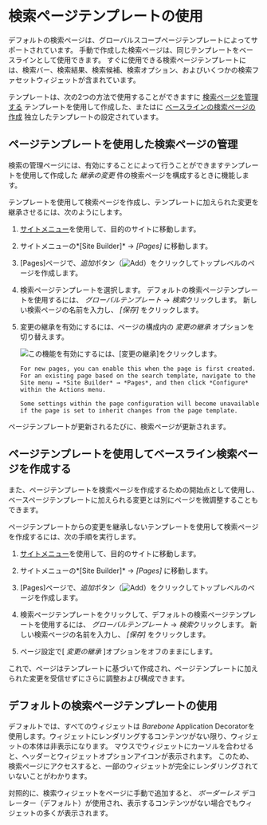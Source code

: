 # 検索ページテンプレートの使用

デフォルトの検索ページは、グローバルスコープページテンプレートによってサポートされています。 手動で作成した検索ページは、同じテンプレートをベースラインとして使用できます。 すぐに使用できる検索ページテンプレートには、検索バー、検索結果、検索候補、検索オプション、およびいくつかの検索ファセットウィジェットが含まれています。

<!-- Please update image without Lunar Resort. ![The Search Page template gets you up and running.](./using-a-search-page-template/images/01.png) -->

テンプレートは、次の2つの方法で使用することができますに [検索ページを管理する](#using-a-page-template-to-manage-search-pages) テンプレートを使用して作成した、またはに [ベースラインの検索ページの作成](#using-a-page-template-to-create-a-baseline-search-page) 独立したテンプレートの設定されています。

## ページテンプレートを使用した検索ページの管理

検索の管理ページには、有効にすることによって行うことができますテンプレートを使用して作成した *継承の変更* 件の検索ページを構成するときに機能します。

テンプレートを使用して検索ページを作成し、テンプレートに加えられた変更を継承させるには、次のようにします。

1.  [サイトメニュー](../../../getting-started/navigating-dxp.md#site-menu)を使用して、目的のサイトに移動します。

2.  サイトメニューの*[Site Builder]* → *[Pages]* に移動します。

3.  [Pages]ページで、*追加*ボタン（![Add](../../../images/icon-add.png)）をクリックしてトップレベルのページを作成します。

4.  検索ページテンプレートを選択します。 デフォルトの検索ページテンプレートを使用するには、 *グローバルテンプレート* → *検索*クリックします。 新しい検索ページの名前を入力し、 *[保存]* をクリックします。

5.  変更の継承を有効にするには、ページの構成内の *変更の継承* オプションを切り替えます。

    ![この機能を有効にするには、[変更の継承]をクリックします。](./using-a-search-page-template/images/02.png)

    ```{tip}
    For new pages, you can enable this when the page is first created. For an existing page based on the search template, navigate to the Site menu → *Site Builder* → *Pages*, and then click *Configure* within the Actions menu.
    ```

    ```{warning}
    Some settings within the page configuration will become unavailable if the page is set to inherit changes from the page template.
    ```

ページテンプレートが更新されるたびに、検索ページが更新されます。

## ページテンプレートを使用してベースライン検索ページを作成する

また、ページテンプレートを検索ページを作成するための開始点として使用し、ベースページテンプレートに加えられる変更とは別にページを微調整することもできます。

ページテンプレートからの変更を継承しないテンプレートを使用して検索ページを作成するには、次の手順を実行します。

1.  [サイトメニュー](../../../getting-started/navigating-dxp.md#site-menu)を使用して、目的のサイトに移動します。

2.  サイトメニューの*[Site Builder]* → *[Pages]* に移動します。

3.  [Pages]ページで、*追加*ボタン（![Add](../../../images/icon-add.png)）をクリックしてトップレベルのページを作成します。

4.  検索ページテンプレートをクリックして、デフォルトの検索ページテンプレートを使用するには、 *グローバルテンプレート* → *検索*クリックします。 新しい検索ページの名前を入力し、 *[保存]* をクリックします。

5.  ページ設定で[ *変更の継承* ]オプションをオフのままにします。

これで、ページはテンプレートに基づいて作成され、ページテンプレートに加えられた変更を受信せずにさらに調整および構成できます。

## デフォルトの検索ページテンプレートの使用

デフォルトでは、すべてのウィジェットは *Barebone* Application Decoratorを使用します。ウィジェットにレンダリングするコンテンツがない限り、ウィジェットの本体は非表示になります。 マウスでウィジェットにカーソルを合わせると、ヘッダーとウィジェットオプションアイコンが表示されます。 このため、検索ページにアクセスすると、一部のウィジェットが完全にレンダリングされていないことがわかります。

<!-- A screenshot or two comparing/contrasting the apperaance of Barebone vs. Borderless would be helpful -->

対照的に、検索ウィジェットをページに手動で追加すると、 *ボーダーレス* デコレーター（デフォルト）が使用され、表示するコンテンツがない場合でもウィジェットの多くが表示されます。
